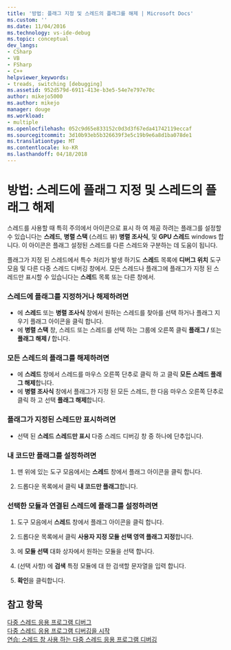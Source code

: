 ```yaml
---
title: '방법: 플래그 지정 및 스레드의 플래그를 해제 | Microsoft Docs'
ms.custom: ''
ms.date: 11/04/2016
ms.technology: vs-ide-debug
ms.topic: conceptual
dev_langs:
- CSharp
- VB
- FSharp
- C++
helpviewer_keywords:
- treads, switching [debugging]
ms.assetid: 952d579d-6911-413e-b3e5-54e7e797e70c
author: mikejo5000
ms.author: mikejo
manager: douge
ms.workload:
- multiple
ms.openlocfilehash: 052c9d65e833152c0d3d3f67eda41742119eccaf
ms.sourcegitcommit: 3d10b93eb5b326639f3e5c19b9e6a8d1ba078de1
ms.translationtype: MT
ms.contentlocale: ko-KR
ms.lasthandoff: 04/18/2018
---
```

# <a name="how-to-flag-and-unflag-threads"></a>방법: 스레드에 플래그 지정 및 스레드의 플래그 해제
스레드를 사용할 때 특히 주의에서 아이콘으로 표시 하 여 제공 하려는 플래그를 설정할 수 있습니다는 **스레드**, **병렬 스택** (스레드 뷰) **병렬 조사식**, 및  **GPU 스레드** windows 합니다. 이 아이콘은 플래그 설정된 스레드를 다른 스레드와 구분하는 데 도움이 됩니다.  
  
플래그가 지정 된 스레드에서 특수 처리가 발생 하기도 **스레드** 목록에 **디버그 위치** 도구 모음 및 다른 다중 스레드 디버깅 창에서. 모든 스레드나 플래그에 플래그가 지정 된 스레드만 표시할 수 있습니다는 **스레드** 목록 또는 다른 창에서.
  
### <a name="to-flag-or-unflag-a-thread"></a>스레드에 플래그를 지정하거나 해제하려면 
  
-   에 **스레드** 또는 **병렬 조사식** 창에서 원하는 스레드를 찾아를 선택 하거나 플래그 지우기 플래그 아이콘을 클릭 합니다. 
-   에 **병렬 스택** 창, 스레드 또는 스레드를 선택 하는 그룹에 오른쪽 클릭 **플래그 / <thread>**  또는 **플래그 해제 / <thread>** 합니다.
  
### <a name="to-unflag-all-threads"></a>모든 스레드의 플래그를 해제하려면  
  
-   에 **스레드** 창에서 스레드를 마우스 오른쪽 단추로 클릭 하 고 클릭 **모든 스레드 플래그 해제**합니다.
-   에 **병렬 조사식** 창에서 플래그가 지정 된 모든 스레드, 한 다음 마우스 오른쪽 단추로 클릭 하 고 선택 **플래그 해제**합니다.  
  
### <a name="to-display-only-flagged-threads"></a>플래그가 지정된 스레드만 표시하려면  
  
-   선택 된 **스레드 스레드만 표시** 다중 스레드 디버깅 창 중 하나에 단추입니다.  
  
### <a name="to-flag-just-my-code"></a>내 코드만 플래그를 설정하려면  
  
1.  맨 위에 있는 도구 모음에서는 **스레드** 창에서 플래그 아이콘을 클릭 합니다.  
  
2.  드롭다운 목록에서 클릭 **내 코드만 플래그**합니다.  
  
### <a name="to-flag-threads-that-are-associated-with-selected-modules"></a>선택한 모듈과 연결된 스레드에 플래그를 설정하려면  
  
1.  도구 모음에서 **스레드** 창에서 플래그 아이콘을 클릭 합니다.  
  
2.  드롭다운 목록에서 클릭 **사용자 지정 모듈 선택 영역 플래그 지정**합니다.  
  
3.  에 **모듈 선택** 대화 상자에서 원하는 모듈을 선택 합니다.  
  
4.  (선택 사항) 에 **검색** 특정 모듈에 대 한 검색할 문자열을 입력 합니다.  
  
5.  **확인**을 클릭합니다.  
  
## <a name="see-also"></a>참고 항목  
 [다중 스레드 응용 프로그램 디버그](../debugger/debug-multithreaded-applications-in-visual-studio.md)   
 [다중 스레드 응용 프로그램 디버깅을 시작](../debugger/get-started-debugging-multithreaded-apps.md)  
 [연습: 스레드 창 사용 하는 다중 스레드 응용 프로그램 디버깅](../debugger/how-to-use-the-threads-window.md)